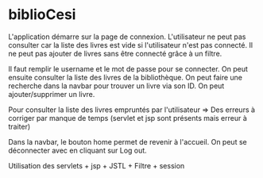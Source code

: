 # biblioCesi

L'application démarre sur la page de connexion.
L'utilisateur ne peut pas consulter car la liste des livres est vide si l'utilisateur n'est pas connecté.
Il ne peut pas ajouter de livres sans être connecté grâce à un filtre.

Il faut remplir le username et le mot de passe pour se connecter.
On peut ensuite consulter la liste des livres de la bibliothèque.
On peut faire une recherche dans la navbar pour trouver un livre via son ID.
On peut ajouter/supprimer un livre.

Pour consulter la liste des livres empruntés par l'utilisateur => Des erreurs à corriger par manque de temps (servlet et jsp sont présents mais erreur à traiter)

Dans la navbar, le bouton home permet de revenir à l'accueil.
On peut se déconnecter avec en cliquant sur Log out.


Utilisation des servlets + jsp + JSTL + Filtre + session